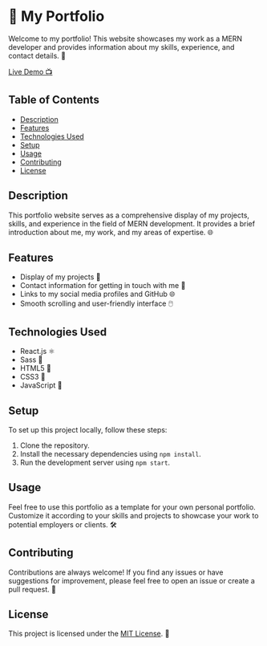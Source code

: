 # 🚀 My Portfolio

Welcome to my portfolio! This website showcases my work as a MERN developer and provides information about my skills, experience, and contact details. 🌟 
<br>

[Live Demo 📺](https://yasir2002.github.io/)

## Table of Contents

- [Description](#description)
- [Features](#features)
- [Technologies Used](#technologies-used)
- [Setup](#setup)
- [Usage](#usage)
- [Contributing](#contributing)
- [License](#license)

## Description

This portfolio website serves as a comprehensive display of my projects, skills, and experience in the field of MERN development. It provides a brief introduction about me, my work, and my areas of expertise. 🌐

## Features

- Display of my projects 🎨
- Contact information for getting in touch with me 📧
- Links to my social media profiles and GitHub 🌐
- Smooth scrolling and user-friendly interface 🖱️

## Technologies Used

- React.js ⚛️
- Sass 💅
- HTML5 📄
- CSS3 🎨
- JavaScript 🚀

## Setup

To set up this project locally, follow these steps:

1. Clone the repository.
2. Install the necessary dependencies using `npm install`.
3. Run the development server using `npm start`.

## Usage

Feel free to use this portfolio as a template for your own personal portfolio. Customize it according to your skills and projects to showcase your work to potential employers or clients. 🛠️

## Contributing

Contributions are always welcome! If you find any issues or have suggestions for improvement, please feel free to open an issue or create a pull request. 🤝

## License

This project is licensed under the [MIT License](https://opensource.org/licenses/MIT). 📜
